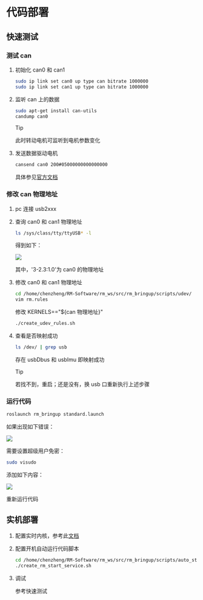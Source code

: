 # 代码部署

## 快速测试

### 测试 can

1. 初始化 can0 和 can1

   ```bash
   sudo ip link set can0 up type can bitrate 1000000
   sudo ip link set can1 up type can bitrate 1000000
   ```

2. 监听 can 上的数据

   ```bash
   sudo apt-get install can-utils
   candump can0
   ```

   > [!Tip]
   > 此时转动电机可监听到电机参数变化

3. 发送数据驱动电机

   ```bash
   cansend can0 200#05000000000000000
   ```

   具体参见[官方文档](https://rm-static.djicdn.com/tem/17348/RoboMaster%20C620%E6%97%A0%E5%88%B7%E7%94%B5%E6%9C%BA%E8%B0%83%E9%80%9F%E5%99%A8%E4%BD%BF%E7%94%A8%E8%AF%B4%E6%98%8E%EF%BC%88%E4%B8%AD%E8%8B%B1%E6%97%A5%EF%BC%89V1.01.pdf)

### 修改 can 物理地址

1. pc 连接 usb2xxx

2. 查询 can0 和 can1 物理地址

   ```bash
   ls /sys/class/tty/ttyUSB* -l
   ```

   得到如下：

   ![](https://ftp.bmp.ovh/imgs/2020/11/7f51b4bda7bb8037.png)

   其中，'3-2.3:1.0'为 can0 的物理地址

3. 修改 can0 和 can1 物理地址

   ```bash
   cd /home/chenzheng/RM-Software/rm_ws/src/rm_bringup/scripts/udev/
   vim rm.rules
   ```

   修改 KERNELS=="${can 物理地址}"

   ```bash
   ./create_udev_rules.sh
   ```

4. 查看是否映射成功

   ```bash
   ls /dev/ | grep usb
   ```

   存在 usbDbus 和 usbImu 即映射成功

   > [!Tip]
   > 若找不到，重启；还是没有，换 usb 口重新执行上述步骤

### 运行代码

```bash
roslaunch rm_bringup standard.launch
```

如果出现如下错误：

![](https://ftp.bmp.ovh/imgs/2020/11/06ff5fa7f0ca50a2.png)

需要设置超级用户免密：

```bash
sudo visudo
```

添加如下内容：

![](https://ftp.bmp.ovh/imgs/2020/11/912617950455359d.png)

重新运行代码

## 实机部署

1.  配置实时内核，参考此[文档](dev_guide/rt_kernel.md)

2.  配置开机自动运行代码脚本

    ```bash
    cd /home/chenzheng/RM-Software/rm_ws/src/rm_bringup/scripts/auto_start/
    ./create_rm_start_service.sh
    ```

3.  调试

    参考快速测试
